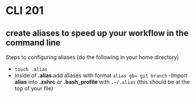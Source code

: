 # CLI 201 


## create aliases to speed up your workflow in the command line 

Steps to configuring aliases (do the following in your home directory)

- `touch .alias`
- Inside  of **.alias** add aliases with format `alias gb= git branch`
-Import **alias** into **.zshrc** or **.bash_profile** with `.~/.alias` (this should be at the top of your file)
